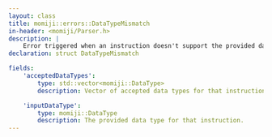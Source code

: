 ```yaml
---
layout: class
title: momiji::errors::DataTypeMismatch
in-header: <momiji/Parser.h>
description: |
    Error triggered when an instruction doesn't support the provided data type.
declaration: struct DataTypeMismatch

fields:
    'acceptedDataTypes':
        type: std::vector<momiji::DataType>
        description: Vector of accepted data types for that instruction.

    'inputDataType':
        type: momiji::DataType
        description: The provided data type for that instruction.
---
```


